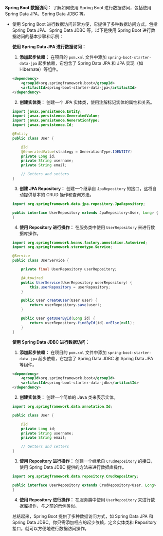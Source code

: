 **Spring Boot 数据访问：** 了解如何使用 Spring Boot 进行数据访问，包括使用 Spring Data JPA、Spring Data JDBC 等。

- 使用 Spring Boot 进行数据访问非常方便，它提供了多种数据访问方式，包括 Spring Data JPA、Spring Data JDBC 等。以下是使用 Spring Boot 进行数据访问的基本步骤和示例：

  **使用 Spring Data JPA 进行数据访问：**

  1. **添加起步依赖：**
     在项目的 `pom.xml` 文件中添加 `spring-boot-starter-data-jpa` 起步依赖，它包含了 Spring Data JPA 和 JPA 实现（如 Hibernate）等组件。

  ```xml
  <dependency>
      <groupId>org.springframework.boot</groupId>
      <artifactId>spring-boot-starter-data-jpa</artifactId>
  </dependency>
  ```

  2. **创建实体类：**
     创建一个 JPA 实体类，使用注解标记实体的属性和关系。

  ```java
  import javax.persistence.Entity;
  import javax.persistence.GeneratedValue;
  import javax.persistence.GenerationType;
  import javax.persistence.Id;
  
  @Entity
  public class User {
  
      @Id
      @GeneratedValue(strategy = GenerationType.IDENTITY)
      private Long id;
      private String username;
      private String email;
  
      // Getters and setters
  }
  ```

  3. **创建 JPA Repository：**
     创建一个继承自 `JpaRepository` 的接口，这将自动提供基本的 CRUD 操作和查询方法。

  ```java
  import org.springframework.data.jpa.repository.JpaRepository;
  
  public interface UserRepository extends JpaRepository<User, Long> {
  }
  ```

  4. **使用 Repository 进行操作：**
     在服务类中使用 `UserRepository` 来进行数据库操作。

  ```java
  import org.springframework.beans.factory.annotation.Autowired;
  import org.springframework.stereotype.Service;
  
  @Service
  public class UserService {
  
      private final UserRepository userRepository;
  
      @Autowired
      public UserService(UserRepository userRepository) {
          this.userRepository = userRepository;
      }
  
      public User createUser(User user) {
          return userRepository.save(user);
      }
  
      public User getUserById(Long id) {
          return userRepository.findById(id).orElse(null);
      }
  }
  ```

  **使用 Spring Data JDBC 进行数据访问：**

  1. **添加起步依赖：**
     在项目的 `pom.xml` 文件中添加 `spring-boot-starter-data-jpa` 起步依赖，它包含了 Spring Data JDBC 和 Spring Data JPA 等组件。

  ```xml
  <dependency>
      <groupId>org.springframework.boot</groupId>
      <artifactId>spring-boot-starter-data-jdbc</artifactId>
  </dependency>
  ```

  2. **创建实体类：**
     创建一个简单的 Java 类来表示实体。

  ```java
  import org.springframework.data.annotation.Id;
  
  public class User {
  
      @Id
      private Long id;
      private String username;
      private String email;
  
      // Getters and setters
  }
  ```

  3. **使用 Repository 进行操作：**
     创建一个继承自 `CrudRepository` 的接口，使用 Spring Data JDBC 提供的方法来进行数据库操作。

  ```java
  import org.springframework.data.repository.CrudRepository;
  
  public interface UserRepository extends CrudRepository<User, Long> {
  }
  ```

  4. **使用 Repository 进行操作：**
     在服务类中使用 `UserRepository` 来进行数据库操作，与之前的示例类似。

  总结起来，Spring Boot 提供了多种数据访问方式，如 Spring Data JPA 和 Spring Data JDBC。你只需添加相应的起步依赖，定义实体类和 Repository 接口，就可以方便地进行数据访问操作。